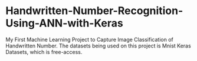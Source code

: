 # Handwritten-Number-Recognition-Using-ANN-with-Keras
My First Machine Learning Project to Capture Image Classification of Handwritten Number. The datasets being used on this project is Mnist Keras Datasets, which is free-access.
